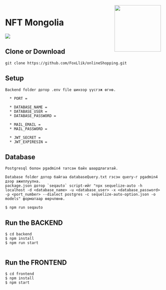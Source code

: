<img width="150" src="https://lh3.googleusercontent.com/lermGm-rSEWdoO4n_Z_FLDiQ0NTAe6max8cQRU_zBodnsmY8ANCJCJJL2bCgf1ZJ9TbVYewje_cXVlpY3yuuGvlGHCc_efJLnSxp97s=w600" align="right" />

# NFT Mongolia
<img src="https://c.tenor.com/QEquHjOjaL8AAAAC/flower-purple.gif">

## Clone or Download
```
git clone https://github.com/FoxLlik/onlineShopping.git
```

## Setup
``` 
Backend folder дотор .env file шинээр үүсгэж өгнө.

  * PORT = 
  
  * DATABASE_NAME = 
  * DATABASE_USER = 
  * DATABASE_PASSWORD = 

  * MAIL_EMAIL = 
  * MAIL_PASSWORD = 
  
  * JWT_SECRET = 
  * JWT_EXPIRESIN = 
```

## Database
```
Postgresql болон pgadmin4 татсан байх шаардлагатай.

Database folder дотор байгаа databaseQuery.txt гэсэн query-г pgadmin4 дээр ажиллуулна.
package.json дотор `seqauto` script-ийг "npx sequelize-auto -h localhost -d <database_name> -u <database_user> -x <database_password> -p <port_number> --dialect postgres -c sequelize-auto-option.json -o models" форматаар өөрчлөнө. 

$ npm run seqauto
```

## Run the BACKEND
```
$ cd backend
$ npm install
$ npm run start
  
```

## Run the FRONTEND
```
$ cd frontend
$ npm install
$ npm start
```


